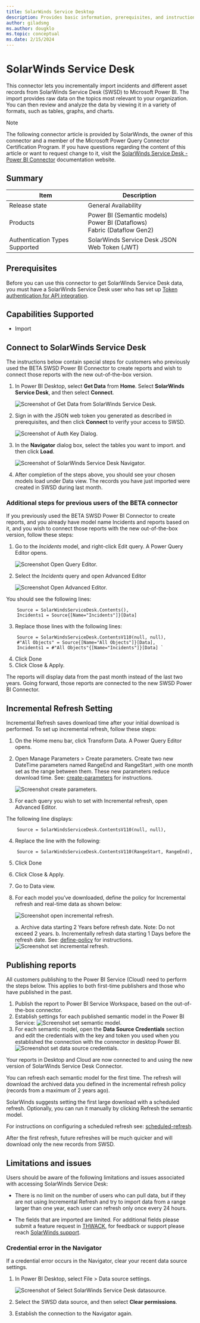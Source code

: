 ```yaml
---
title: SolarWinds Service Desktop
description: Provides basic information, prerequisites, and instructions on how to connect to the SolarWinds Service Desktop connector.
author: giladsmg
ms.author: dougklo
ms.topic: conceptual
ms.date: 2/15/2024
---
```


# SolarWinds Service Desk

This connector lets you incrementally import incidents and different asset records from SolarWinds Service Desk (SWSD) to Microsoft Power BI. The import provides raw data on the topics most relevant to your organization. You can then review and analyze the data by viewing it in a variety of formats, such as tables, graphs, and charts.

> [!NOTE]
> The following connector article is provided by SolarWinds, the owner of this connector and a member of the Microsoft Power Query Connector Certification Program. If you have questions regarding the content of this article or want to request change to it, visit the [SolarWinds Service Desk - Power BI Connector](https://documentation.solarwinds.com/en/success_center/swsd/default.htm#powerbi.htm?cshid=swsd_powerbi) documentation website.

## Summary

| Item                           | Description                                  |
|--------------------------------|----------------------------------------------|
| Release state                  | General Availability                                         |
| Products                       | Power BI (Semantic models)<br/>Power BI (Dataflows)<br/> Fabric (Dataflow Gen2) |
| Authentication Types Supported | SolarWinds Service Desk JSON Web Token (JWT) |

## Prerequisites

Before you can use this connector to get SolarWinds Service Desk data, you must have a SolarWinds Service Desk user who has set up [Token authentication for API integration](https://documentation.solarwinds.com/en/success_center/swsd/content/completeguidetoswsd/token-authentication-for-api-integration.htm).

## Capabilities Supported

* Import

## Connect to SolarWinds Service Desk

The instructions below contain special steps for customers who previously used the BETA SWSD Power BI Connector to create reports and wish to connect those reports with the new out-of-the-box version.

1. In Power BI Desktop, select **Get Data** from **Home**. Select **SolarWinds Service Desk**, and then select **Connect**.

   ![Screenshot of Get Data from SolarWinds Service Desk.](./media/solarwinds-service-desk/get-data.png)

2. Sign in with the JSON web token you generated as described in prerequisites, and then click **Connect** to verify your access to SWSD.

   ![Screenshot of Auth Key Dialog.](./media/solarwinds-service-desk/auth-key.png)

3. In the **Navigator** dialog box, select the tables you want to import. and then click **Load**.

   ![Screenshot of SolarWinds Service Desk Navigator.](./media/solarwinds-service-desk/nav-data.png)

4. After completion of the steps above, you should see your chosen models load under Data view. The records you have just imported were created in SWSD during last month.

### Additional steps for previous users of the BETA connector

If you previously used the BETA SWSD Power BI Connector to create reports, and you already have model name Incidents and reports based on it, and you wish to connect those reports with the new out-of-the-box version, follow these steps:

1. Go to the _Incidents_ model, and right-click Edit query. A Power Query Editor opens.

   ![Screenshot Open Query Editor.](./media/solarwinds-service-desk/open-query-editor.png)

2. Select the _Incidents_ query and open Advanced Editor

   ![Screenshot Open Advanced Editor.](./media/solarwinds-service-desk/open-advanced-editor.png)

You should see the following lines:
````
    Source = SolarWindsServiceDesk.Contents(),
    Incidents1 = Source{[Name="Incidents"]}[Data] 
````
3. Replace those lines with the following lines:
````
    Source = SolarWindsServiceDesk.ContentsV110(null, null),
    #"All Objects" = Source{[Name="All Objects"]}[Data], 
    Incidents1 = #"All Objects"{[Name="Incidents"]}[Data] `
````
4. Click Done
5. Click Close & Apply.

The reports will display data from the past month instead of the last two years. Going forward, those reports are connected to the new SWSD Power BI Connector.

## Incremental Refresh Setting

Incremental Refresh saves download time after your initial download is performed. To set up incremental refresh, follow these steps:

1. On the Home menu bar, click Transform Data. A Power Query Editor opens.
2. Open Manage Parameters > Create parameters. Create two new DateTime parameters named RangeEnd and RangeStart ,with one month set as the range between them. These new parameters reduce download time. See: [create-parameters](https://learn.microsoft.com/en-us/power-bi/connect-data/incremental-refresh-configure#create-parameters) for instructions.

   ![Screenshot create parameters.](./media/solarwinds-service-desk/create-parameters.png)

3. For each query you wish to set with Incremental refresh, open Advanced Editor.

The following line displays:
````
    Source = SolarWindsServiceDesk.ContentsV110(null, null),
````
4. Replace the line with the following:
````
    Source = SolarWindsServiceDesk.ContentsV110(RangeStart, RangeEnd),
````
5. Click Done
6. Click Close & Apply.
7. Go to Data view.
8. For each model you’ve downloaded, define the policy for Incremental refresh and real-time data as shown below:

   ![Screenshot open incremental refresh.](./media/solarwinds-service-desk/open-incremental-refresh.png)

    a. Archive data starting 2 Years before refresh date. Note: Do not exceed 2 years.
    b. Incrementally refresh data starting 1 Days before the refresh date. See: [define-policy](https://learn.microsoft.com/en-us/power-bi/connect-data/incremental-refresh-configure#define-policy) for instructions.
   ![Screenshot set incremental refresh.](./media/solarwinds-service-desk/set-incremental-refresh.png)

## Publishing reports
All customers publishing to the Power BI Service (Cloud) need to perform the steps below. This applies to both first-time publishers and those who have published in the past.

1. Publish the report to Power BI Service Workspace, based on the out-of-the-box connector.
2. Establish settings for each published semantic model in the Power BI Service:
   ![Screenshot set semantic model.](./media/solarwinds-service-desk/semantic-model.png)
3. For each semantic model, open the **Data Source Credentials** section and edit the credentials with the key and token you used when you established the connection with the connector in desktop Power BI.
   ![Screenshot set data source credentials.](./media/solarwinds-service-desk/data-source-credentails.png)

Your reports in Desktop and Cloud are now connected to and using the new version of SolarWinds Service Desk Connector.

You can refresh each semantic model for the first time. The refresh will download the archived data you defined in the incremental refresh policy (records from a maximum of 2 years ago). 

SolarWinds suggests setting the first large download with a scheduled refresh. Optionally, you can run it manually by clicking Refresh the semantic model.

For instructions on configuring a scheduled refresh see: [scheduled-refresh](https://learn.microsoft.com/en-us/power-bi/connect-data/refresh-scheduled-refresh).

After the first refresh, future refreshes will be much quicker and will download only the new records from SWSD.

## Limitations and issues

Users should be aware of the following limitations and issues associated with accessing SolarWinds Service Desk:

* There is no limit on the number of users who can pull data, but if they are not using Incremental Refresh and try to import data from a range larger than one year, each user can refresh only once every 24 hours.

* The fields that are imported are limited. For additional fields please submit a feature request in [THWACK](https://thwack.solarwinds.com/products/solarwinds-service-desk-swsd/i/feature-requests/create), for feedback or support please reach [SolarWinds support](https://www.solarwinds.com/company/contact-us).

### Credential error in the Navigator

If a credential error occurs in the Navigator, clear your recent data source settings.

1. In Power BI Desktop, select File > Data source settings.

   ![Screenshot of Select SolarWinds Service Desk datasource.](./media/solarwinds-service-desk/data-source-clear.png)

2. Select the SWSD data source, and then select **Clear permissions**.
3. Establish the connection to the Navigator again.
